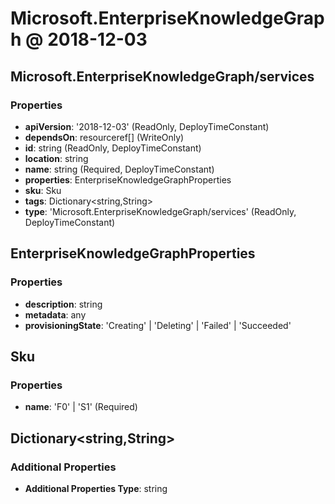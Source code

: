 # Microsoft.EnterpriseKnowledgeGraph @ 2018-12-03

## Microsoft.EnterpriseKnowledgeGraph/services
### Properties
* **apiVersion**: '2018-12-03' (ReadOnly, DeployTimeConstant)
* **dependsOn**: resourceref[] (WriteOnly)
* **id**: string (ReadOnly, DeployTimeConstant)
* **location**: string
* **name**: string (Required, DeployTimeConstant)
* **properties**: EnterpriseKnowledgeGraphProperties
* **sku**: Sku
* **tags**: Dictionary<string,String>
* **type**: 'Microsoft.EnterpriseKnowledgeGraph/services' (ReadOnly, DeployTimeConstant)

## EnterpriseKnowledgeGraphProperties
### Properties
* **description**: string
* **metadata**: any
* **provisioningState**: 'Creating' | 'Deleting' | 'Failed' | 'Succeeded'

## Sku
### Properties
* **name**: 'F0' | 'S1' (Required)

## Dictionary<string,String>
### Additional Properties
* **Additional Properties Type**: string

